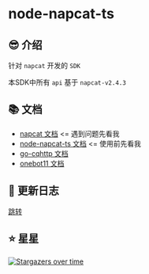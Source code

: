 # node-napcat-ts

## 😎 介绍

针对 `napcat` 开发的 `SDK`

本SDK中所有 `api` 基于 `napcat-v2.4.3`

## 📚 文档

- [napcat 文档](https://napneko.github.io/) <= 遇到问题先看我
- [node-napcat-ts 文档](https://blog.huankong.top/docs/node-napcat-ts/) <= 使用前先看我
- [go-cqhttp 文档](https://docs.go-cqhttp.org/)
- [onebot11 文档](https://github.com/botuniverse/onebot-11/)

## 🎉 更新日志

[跳转](./CHANGELOG.md)

## ⭐ 星星

[![Stargazers over time](https://starchart.cc/huankong233/node-napcat-ts.svg)](https://starchart.cc/huankong233/node-napcat-ts)
